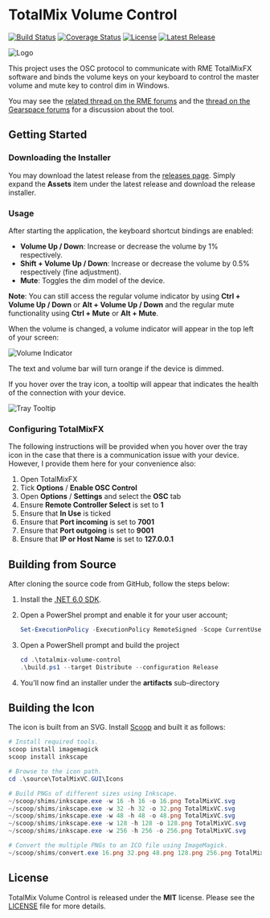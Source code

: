# TotalMix Volume Control

[![Build Status](https://github.com/fgimian/totalmix-volume-control/actions/workflows/build.yml/badge.svg?branch=main)](https://github.com/fgimian/totalmix-volume-control/actions)
[![Coverage Status](https://codecov.io/gh/fgimian/totalmix-volume-control/branch/main/graph/badge.svg?token=tp21mkIuFm)](https://codecov.io/gh/fgimian/totalmix-volume-control)
[![License](https://img.shields.io/github/license/fgimian/totalmix-volume-control)](https://github.com/fgimian/totalmix-volume-control/blob/main/LICENSE)
[![Latest Release](https://img.shields.io/github/v/release/fgimian/totalmix-volume-control?include_prereleases)](https://github.com/fgimian/totalmix-volume-control/releases)

![Logo](https://raw.githubusercontent.com/fgimian/totalmix-volume-control/main/images/Logo.png)

This project uses the OSC protocol to communicate with RME TotalMixFX software and binds
the volume keys on your keyboard to control the master volume and mute key to control dim in
Windows.

You may see the [related thread on the RME forums](https://forum.rme-audio.de/viewtopic.php?pid=174137)
and the [thread on the Gearspace forums](https://gearspace.com/board/music-computers/1358200-my-new-little-open-source-project-rme-totalmix-volume-control-windows.html)
for a discussion about the tool.

## Getting Started

### Downloading the Installer

You may download the latest release from the
[releases page](https://github.com/fgimian/totalmix-volume-control/releases).  Simply expand the
**Assets** item under the latest release and download the release installer.

### Usage

After starting the application, the keyboard shortcut bindings are enabled:

* **Volume Up / Down**: Increase or decrease the volume by 1% respectively.
* **Shift + Volume Up / Down**: Increase or decrease the volume by 0.5% respectively
  (fine adjustment).
* **Mute**: Toggles the dim model of the device.

**Note**: You can still access the regular volume indicator by using **Ctrl + Volume Up / Down**
or **Alt + Volume Up / Down** and the regular mute functionality using **Ctrl + Mute**
or **Alt + Mute**.

When the volume is changed, a volume indicator will appear in the top left of your screen:

![Volume Indicator](https://raw.githubusercontent.com/fgimian/totalmix-volume-control/main/images/VolumeIndicator.png)

The text and volume bar will turn orange if the device is dimmed.

If you hover over the tray icon, a tooltip will appear that indicates the health of the connection
with your device.

![Tray Tooltip](https://raw.githubusercontent.com/fgimian/totalmix-volume-control/main/images/TrayTooltip.png)

### Configuring TotalMixFX

The following instructions will be provided when you hover over the tray icon in the case that
there is a communication issue with your device.  However, I provide them here for your convenience
also:

1. Open TotalMixFX
2. Tick **Options** / **Enable OSC Control**
3. Open **Options** / **Settings** and select the **OSC** tab
4. Ensure **Remote Controller Select** is set to **1**
5. Ensure that **In Use** is ticked
6. Ensure that **Port incoming** is set to **7001**
7. Ensure that **Port outgoing** is set to **9001**
8. Ensure that **IP or Host Name** is set to **127.0.0.1**

## Building from Source

After cloning the source code from GitHub, follow the steps below:

1. Install the [.NET 6.0 SDK](https://dotnet.microsoft.com/download).
2. Open a PowerShel prompt and enable it for your user account;
  
   ```powershell
   Set-ExecutionPolicy -ExecutionPolicy RemoteSigned -Scope CurrentUser
   ```

3. Open a PowerShell prompt and build the project

    ```powershell
    cd .\totalmix-volume-control
    .\build.ps1 --target Distribute --configuration Release
    ```

4. You'll now find an installer under the **artifacts** sub-directory

## Building the Icon

The icon is built from an SVG.  Install [Scoop](https://scoop.sh/) and built it as follows:

```powershell
# Install required tools.
scoop install imagemagick
scoop install inkscape

# Browse to the icon path.
cd .\source\TotalMixVC.GUI\Icons

# Build PNGs of different sizes using Inkscape.
~/scoop/shims/inkscape.exe -w 16 -h 16 -o 16.png TotalMixVC.svg
~/scoop/shims/inkscape.exe -w 32 -h 32 -o 32.png TotalMixVC.svg
~/scoop/shims/inkscape.exe -w 48 -h 48 -o 48.png TotalMixVC.svg
~/scoop/shims/inkscape.exe -w 128 -h 128 -o 128.png TotalMixVC.svg
~/scoop/shims/inkscape.exe -w 256 -h 256 -o 256.png TotalMixVC.svg

# Convert the multiple PNGs to an ICO file using ImageMagick.
~/scoop/shims/convert.exe 16.png 32.png 48.png 128.png 256.png TotalMixVC.ico
```

## License

TotalMix Volume Control is released under the **MIT** license. Please see the
[LICENSE](https://github.com/fgimian/totalmix-volume-control/blob/main/LICENSE) file for more
details.
